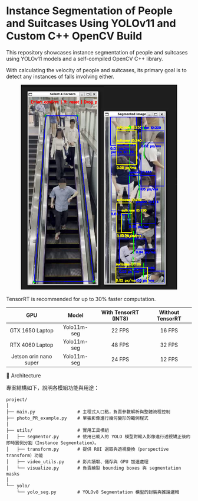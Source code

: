 # Instance Segmentation of People and Suitcases Using YOLOv11 and Custom C++ OpenCV Build


This repository showcases instance segmentation of people and suitcases using YOLOv11 models and a self-compiled OpenCV C++ library.

With calculating the velocity of people and suitcases, its primary goal is to detect any instances of falls involving either.

<figure><img src="https://github.com/eden-owo/Person-suitcase-motion-tracker/blob/master/pics/demo.png" alt=""><figcaption></figcaption></figure>

TensorRT is recommended for up to 30% faster computation.

| GPU | Model | With TensorRT (INT8) | Without TensorRT |
|:--:|:--:|:--:|:--:|
| GTX 1650 Laptop | Yolo11m-seg | 22 FPS | 16 FPS |
| RTX 4060 Laptop | Yolo11m-seg | 48 FPS | 32 FPS |
| Jetson orin nano super | Yolo11m-seg | 24 FPS | 12 FPS |


🧱 Architecture


專案結構如下，說明各模組功能與用途：


```text
project/
│
├── main.py                # 主程式入口點，負責參數解析與整體流程控制
├── photo_PR_example.py    # 單張影像進行幾何變形的範例程式
│
├── utils/                 # 實用工具模組
│   ├── segmentor.py       # 使用已載入的 YOLO 模型對輸入影像進行透視矯正後的即時實例分割（Instance Segmentation）。
│   ├── transform.py       # 提供 ROI 選取與透視變換（perspective transform）功能
│   ├── video_utils.py     # 影片讀取、儲存與 GPU 加速處理
│   └── visualize.py       # 負責繪製 bounding boxes 與 segmentation masks
│
└── yolo/
    └── yolo_seg.py        # YOLOv8 Segmentation 模型的封裝與推論邏輯

```
